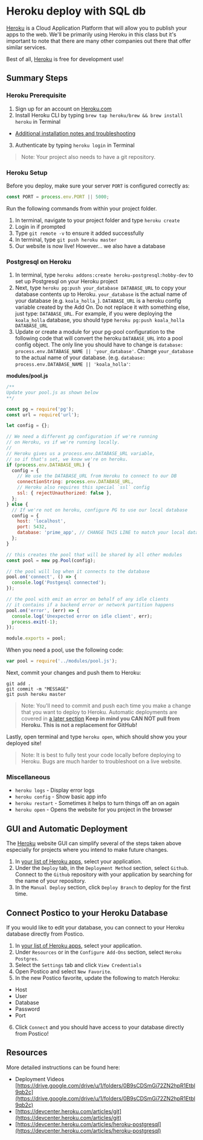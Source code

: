 # Heroku deploy with SQL db

[Heroku](https://www.heroku.com/) is a Cloud Application Platform that will allow you to publish your apps to the web. We'll be primarily using Heroku in this class but it's important to note that there are many other companies out there that offer similar services.

Best of all, [Heroku](https://www.heroku.com/) is free for development use! 

## Summary Steps

### Heroku Prerequisite

1. Sign up for an account on [Heroku.com](https://www.heroku.com/)
2. Install Heroku CLI by typing `brew tap heroku/brew && brew install heroku` in Terminal
  - [Additional installation notes and troubleshooting](https://devcenter.heroku.com/articles/heroku-cli#download-and-install)
3. Authenticate by typing `heroku login` in Terminal

> Note: Your project also needs to have a git repository.

### Heroku Setup

Before you deploy, make sure your server `PORT` is configured correctly as:

```JavaScript
const PORT = process.env.PORT || 5000;
```

Run the following commands from within your project folder.

1. In terminal, navigate to your project folder and type `heroku create`
2. Login in if prompted
3. Type `git remote -v` to ensure it added successfully
4. In terminal, type `git push heroku master`
5. Our website is now live! However... we also have a database

### Postgresql on Heroku

1. In terminal, type `heroku addons:create heroku-postgresql:hobby-dev` to set up Postgresql on your Heroku project
2. Next, type `heroku pg:push your_database DATABASE_URL` to copy your database contents up to Heroku. `your_database` is the actual name of your database (e.g. `koala_holla_`). `DATABASE_URL` is a heroku config variable created by the Add On. Do not replace it with something else, just type: `DATABASE_URL`. For example, if you were deploying the `koala_holla` database, you should type `heroku pg:push koala_holla DATABASE_URL`
3. Update or create a module for your pg-pool configuration to the following code that will convert the heroku `DATABASE_URL` into a pool config object. The only line you should have to change is `database: process.env.DATABASE_NAME || 'your_database'`. Change `your_database` to the actual name of your database. (e.g. `database: process.env.DATABASE_NAME || 'koala_holla'`:

**modules/pool.js**

```JavaScript
/**
Update your pool.js as shown below
**/

const pg = require('pg');
const url = require('url');

let config = {};

// We need a different pg configuration if we're running
// on Heroku, vs if we're running locally.
//
// Heroku gives us a process.env.DATABASE_URL variable,
// so if that's set, we know we're on heroku.
if (process.env.DATABASE_URL) {
  config = {
    // We use the DATABASE_URL from Heroku to connect to our DB
    connectionString: process.env.DATABASE_URL,
    // Heroku also requires this special `ssl` config
    ssl: { rejectUnauthorized: false },
  };
} else {
  // If we're not on heroku, configure PG to use our local database
  config = {
    host: 'localhost',
    port: 5432,
    database: 'prime_app', // CHANGE THIS LINE to match your local database name!
  };
}

// this creates the pool that will be shared by all other modules
const pool = new pg.Pool(config);

// the pool will log when it connects to the database
pool.on('connect', () => {
  console.log('Postgesql connected');
});

// the pool with emit an error on behalf of any idle clients
// it contains if a backend error or network partition happens
pool.on('error', (err) => {
  console.log('Unexpected error on idle client', err);
  process.exit(-1);
});

module.exports = pool;
```

When you need a pool, use the following code:

```JavaScript
var pool = require('../modules/pool.js');
```

Next, commit your changes and push them to Heroku:

```
git add .
git commit -m "MESSAGE"
git push heroku master
```

> Note: You'll need to commit and push each time you make a change that you want to deploy to Heroku. Automatic deployments are covered in [a later section](#gui-and-automatic-deployment) **Keep in mind you CAN NOT pull from Heroku. This is not a replacement for GitHub!**

Lastly, open terminal and type `heroku open`, which should show you your deployed site!

> Note: It is best to fully test your code locally before deploying to Heroku. Bugs are much harder to troubleshoot on a live website.

### Miscellaneous

- `heroku logs` - Display error logs
- `heroku config` - Show basic app info
- `heroku restart` - Sometimes it helps to turn things off an on again
- `heroku open` - Opens the website for you project in the browser

## GUI and Automatic Deployment

The [Heroku](https://www.heroku.com/) website GUI can simplify several of the steps taken above especially for projects where you intend to make future changes.

1. In [your list of Heroku apps](https://dashboard.heroku.com/apps), select your application.
2. Under the `Deploy` tab, in the `Deployment Method` section, select `Github`. Connect to the `Github` repository with your application by searching for the name of your repository.
3. In the `Manual Deploy` section, click `Deploy Branch` to deploy for the first time.

## Connect Postico to your Heroku Database

If you would like to edit your database, you can connect to your Heroku database directly from Postico. 

1. In [your list of Heroku apps](https://dashboard.heroku.com/apps), select your application.
2. Under `Resources` or in the `Configure Add-Ons` section, select `Heroku Postgres`.
3. Select the `Settings` tab and click `View Credentials`
4. Open Postico and select `New Favorite`.
5. In the new Postico favorite, update the following to match Heroku:
  - Host
  - User
  - Database
  - Password
  - Port
6. Click `Connect` and you should have access to your database directly from Postico!

## Resources

More detailed instructions can be found here: 

- Deployment Videos [https://drive.google.com/drive/u/1/folders/0B9sCDSmGi72ZN2hpR1Etbl9qb2c](https://drive.google.com/drive/u/1/folders/0B9sCDSmGi72ZN2hpR1Etbl9qb2c)
- [https://devcenter.heroku.com/articles/git](https://devcenter.heroku.com/articles/git)
- [https://devcenter.heroku.com/articles/heroku-postgresql](https://devcenter.heroku.com/articles/heroku-postgresql)
